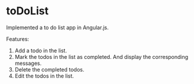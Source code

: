 # toDoList

Implemented a to do list app in Angular.js.

Features:

1. Add a todo in the list.
2. Mark the todos in the list as completed. And display the corresponding messages.
3. Delete the completed todos.
4. Edit the todos in the list.
